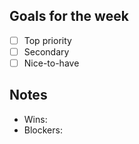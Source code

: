 ## Goals for the week
- [ ] Top priority
- [ ] Secondary
- [ ] Nice-to-have

## Notes
- Wins:
- Blockers:
